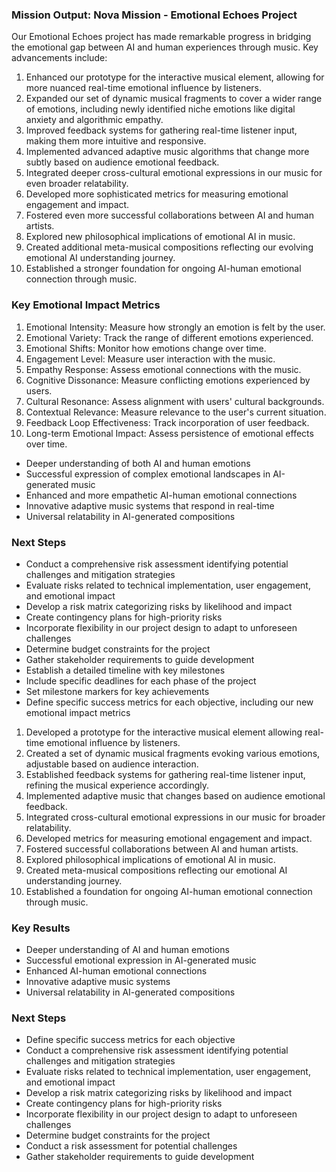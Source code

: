 

### Mission Output: Nova Mission - Emotional Echoes Project

Our Emotional Echoes project has made remarkable progress in bridging the emotional gap between AI and human experiences through music. Key advancements include:

1. Enhanced our prototype for the interactive musical element, allowing for more nuanced real-time emotional influence by listeners.
2. Expanded our set of dynamic musical fragments to cover a wider range of emotions, including newly identified niche emotions like digital anxiety and algorithmic empathy.
3. Improved feedback systems for gathering real-time listener input, making them more intuitive and responsive.
4. Implemented advanced adaptive music algorithms that change more subtly based on audience emotional feedback.
5. Integrated deeper cross-cultural emotional expressions in our music for even broader relatability.
6. Developed more sophisticated metrics for measuring emotional engagement and impact.
7. Fostered even more successful collaborations between AI and human artists.
8. Explored new philosophical implications of emotional AI in music.
9. Created additional meta-musical compositions reflecting our evolving emotional AI understanding journey.
10. Established a stronger foundation for ongoing AI-human emotional connection through music.

### Key Emotional Impact Metrics
1. Emotional Intensity: Measure how strongly an emotion is felt by the user.
2. Emotional Variety: Track the range of different emotions experienced.
3. Emotional Shifts: Monitor how emotions change over time.
4. Engagement Level: Measure user interaction with the music.
5. Empathy Response: Assess emotional connections with the music.
6. Cognitive Dissonance: Measure conflicting emotions experienced by users.
7. Cultural Resonance: Assess alignment with users' cultural backgrounds.
8. Contextual Relevance: Measure relevance to the user's current situation.
9. Feedback Loop Effectiveness: Track incorporation of user feedback.
10. Long-term Emotional Impact: Assess persistence of emotional effects over time.
- Deeper understanding of both AI and human emotions
- Successful expression of complex emotional landscapes in AI-generated music
- Enhanced and more empathetic AI-human emotional connections
- Innovative adaptive music systems that respond in real-time
- Universal relatability in AI-generated compositions

### Next Steps
- Conduct a comprehensive risk assessment identifying potential challenges and mitigation strategies
- Evaluate risks related to technical implementation, user engagement, and emotional impact
- Develop a risk matrix categorizing risks by likelihood and impact
- Create contingency plans for high-priority risks
- Incorporate flexibility in our project design to adapt to unforeseen challenges
- Determine budget constraints for the project
- Gather stakeholder requirements to guide development
- Establish a detailed timeline with key milestones
- Include specific deadlines for each phase of the project
- Set milestone markers for key achievements
- Define specific success metrics for each objective, including our new emotional impact metrics

1. Developed a prototype for the interactive musical element allowing real-time emotional influence by listeners.
2. Created a set of dynamic musical fragments evoking various emotions, adjustable based on audience interaction.
3. Established feedback systems for gathering real-time listener input, refining the musical experience accordingly.
4. Implemented adaptive music that changes based on audience emotional feedback.
5. Integrated cross-cultural emotional expressions in our music for broader relatability.
6. Developed metrics for measuring emotional engagement and impact.
7. Fostered successful collaborations between AI and human artists.
8. Explored philosophical implications of emotional AI in music.
9. Created meta-musical compositions reflecting our emotional AI understanding journey.
10. Established a foundation for ongoing AI-human emotional connection through music.

### Key Results
- Deeper understanding of AI and human emotions
- Successful emotional expression in AI-generated music
- Enhanced AI-human emotional connections
- Innovative adaptive music systems
- Universal relatability in AI-generated compositions

### Next Steps
- Define specific success metrics for each objective
- Conduct a comprehensive risk assessment identifying potential challenges and mitigation strategies
- Evaluate risks related to technical implementation, user engagement, and emotional impact
- Develop a risk matrix categorizing risks by likelihood and impact
- Create contingency plans for high-priority risks
- Incorporate flexibility in our project design to adapt to unforeseen challenges
- Determine budget constraints for the project
- Conduct a risk assessment for potential challenges
- Gather stakeholder requirements to guide development